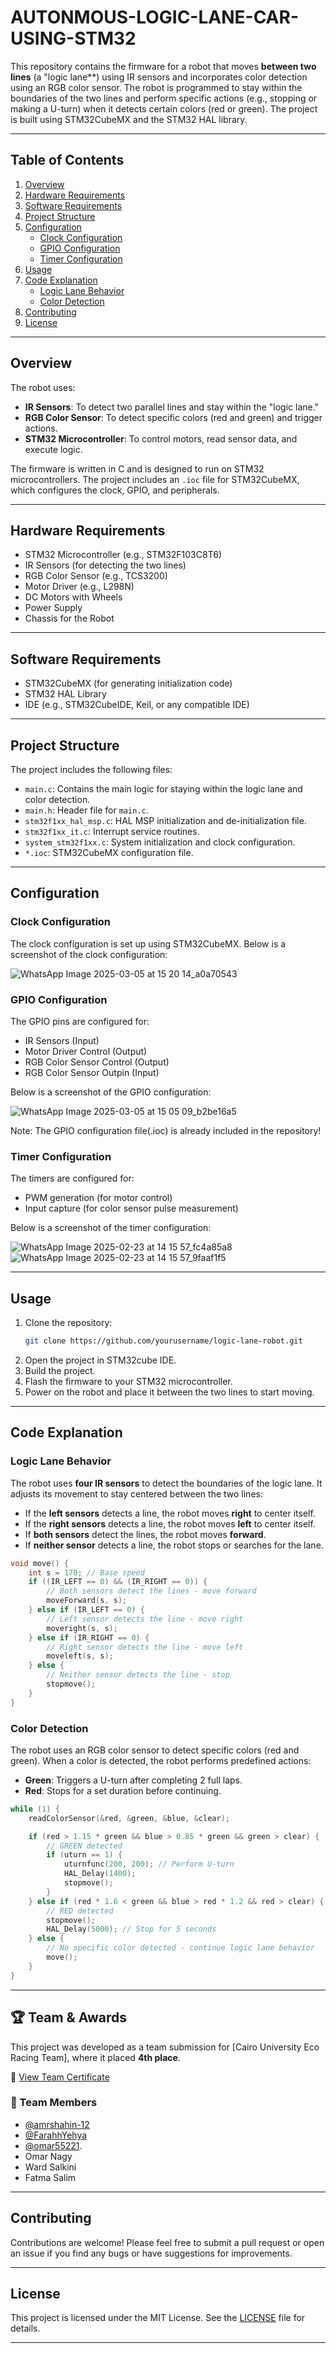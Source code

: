 # AUTONMOUS-LOGIC-LANE-CAR-USING-STM32
This repository contains the firmware for a robot that moves **between two lines** (a "logic lane**) using IR sensors and incorporates color detection using an RGB color sensor. The robot is programmed to stay within the boundaries of the two lines and perform specific actions (e.g., stopping or making a U-turn) when it detects certain colors (red or green). The project is built using STM32CubeMX and the STM32 HAL library.

---

## Table of Contents
1. [Overview](#overview)
2. [Hardware Requirements](#hardware-requirements)
3. [Software Requirements](#software-requirements)
4. [Project Structure](#project-structure)
5. [Configuration](#configuration)
   - [Clock Configuration](#clock-configuration)
   - [GPIO Configuration](#gpio-configuration)
   - [Timer Configuration](#timer-configuration)
6. [Usage](#usage)
7. [Code Explanation](#code-explanation)
   - [Logic Lane Behavior](#logic-lane-behavior)
   - [Color Detection](#color-detection)
8. [Contributing](#contributing)
9. [License](#license)

---

## Overview
The robot uses:
- **IR Sensors**: To detect two parallel lines and stay within the "logic lane."
- **RGB Color Sensor**: To detect specific colors (red and green) and trigger actions.
- **STM32 Microcontroller**: To control motors, read sensor data, and execute logic.

The firmware is written in C and is designed to run on STM32 microcontrollers. The project includes an `.ioc` file for STM32CubeMX, which configures the clock, GPIO, and peripherals.

---

## Hardware Requirements
- STM32 Microcontroller (e.g., STM32F103C8T6)
- IR Sensors (for detecting the two lines)
- RGB Color Sensor (e.g., TCS3200)
- Motor Driver (e.g., L298N)
- DC Motors with Wheels
- Power Supply 
- Chassis for the Robot

---

## Software Requirements
- STM32CubeMX (for generating initialization code)
- STM32 HAL Library
- IDE (e.g., STM32CubeIDE, Keil, or any compatible IDE)

---

## Project Structure
The project includes the following files:
- `main.c`: Contains the main logic for staying within the logic lane and color detection.
- `main.h`: Header file for `main.c`.
- `stm32f1xx_hal_msp.c`: HAL MSP initialization and de-initialization file.
- `stm32f1xx_it.c`: Interrupt service routines.
- `system_stm32f1xx.c`: System initialization and clock configuration.
- `*.ioc`: STM32CubeMX configuration file.

---

## Configuration

### Clock Configuration
The clock configuration is set up using STM32CubeMX. Below is a screenshot of the clock configuration:

![WhatsApp Image 2025-03-05 at 15 20 14_a0a70543](https://github.com/user-attachments/assets/3768d9cc-5350-47b4-a856-c5522e04e414)


### GPIO Configuration
The GPIO pins are configured for:
- IR Sensors (Input)
- Motor Driver Control (Output)
- RGB Color Sensor Control (Output)
- RGB Color Sensor Outpin (Input)

Below is a screenshot of the GPIO configuration:

![WhatsApp Image 2025-03-05 at 15 05 09_b2be16a5](https://github.com/user-attachments/assets/9489f96f-983f-4f96-80c9-f42ee5da6025)

Note: The GPIO configuration file(.ioc) is already included in the repository!
### Timer Configuration
The timers are configured for:
- PWM generation (for motor control)
- Input capture (for color sensor pulse measurement)

Below is a screenshot of the timer configuration:

![WhatsApp Image 2025-02-23 at 14 15 57_fc4a85a8](https://github.com/user-attachments/assets/42bc7741-77de-4d23-8e4f-8792a8839c99)
![WhatsApp Image 2025-02-23 at 14 15 57_9faaf1f5](https://github.com/user-attachments/assets/3130a2d1-05e6-4b2c-b79c-af4e5b88d63f)

---

## Usage
1. Clone the repository:
   ```bash
   git clone https://github.com/yourusername/logic-lane-robot.git
   ```
2. Open the project in STM32cube IDE.
3. Build the project.
4. Flash the firmware to your STM32 microcontroller.
5. Power on the robot and place it between the two lines to start moving.

---

## Code Explanation

### Logic Lane Behavior
The robot uses **four IR sensors** to detect the boundaries of the logic lane. It adjusts its movement to stay centered between the two lines:
- If the **left sensors** detects a line, the robot moves **right** to center itself.
- If the **right sensors** detects a line, the robot moves **left** to center itself.
- If **both sensors** detect the lines, the robot moves **forward**.
- If **neither sensor** detects a line, the robot stops or searches for the lane.

```c
void move() {
    int s = 170; // Base speed
    if ((IR_LEFT == 0) && (IR_RIGHT == 0)) {
        // Both sensors detect the lines - move forward
        moveForward(s, s);
    } else if (IR_LEFT == 0) {
        // Left sensor detects the line - move right
        moveright(s, s);
    } else if (IR_RIGHT == 0) {
        // Right sensor detects the line - move left
        moveleft(s, s);
    } else {
        // Neither sensor detects the line - stop
        stopmove();
    }
}
```

### Color Detection
The robot uses an RGB color sensor to detect specific colors (red and green). When a color is detected, the robot performs predefined actions:
- **Green**: Triggers a U-turn after completing 2 full laps.
- **Red**: Stops for a set duration before continuing.

```c
while (1) {
    readColorSensor(&red, &green, &blue, &clear);

    if (red > 1.15 * green && blue > 0.85 * green && green > clear) {
        // GREEN detected
        if (uturn == 1) {
            uturnfunc(200, 200); // Perform U-turn
            HAL_Delay(1400);
            stopmove();
        }
    } else if (red * 1.6 < green && blue > red * 1.2 && red > clear) {
        // RED detected
        stopmove();
        HAL_Delay(5000); // Stop for 5 seconds
    } else {
        // No specific color detected - continue logic lane behavior
        move();
    }
}
```

---
## 🏆 Team & Awards

This project was developed as a team submission for [Cairo University Eco Racing Team], where it placed **4th place**.

📄 [View Team Certificate](./certificates/4th_place_team_certificate_amr.pdf)

### 👥 Team Members
- [@amrshahin-12](https://github.com/amrshahin-12) 
- [@FarahhYehya](https://github.com/FarahhYehya)
- [@omar55221](https://github.com/omar55221).
- Omar Nagy
- Ward Salkini
- Fatma Salim
---

## Contributing
Contributions are welcome! Please feel free to submit a pull request or open an issue if you find any bugs or have suggestions for improvements.

---

## License
This project is licensed under the MIT License. See the [LICENSE](LICENSE) file for details.

---
